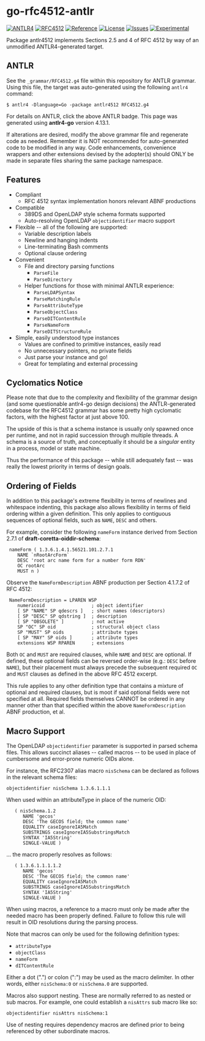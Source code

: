 # go-rfc4512-antlr

[![ANTLR4](https://img.shields.io/badge/antlr-blue?label=%E2%92%B6&labelColor=gray&color=magenta&cacheSeconds=86400)](https://www.antlr.org/) [![RFC4512](https://img.shields.io/badge/RFC-4512-blue)](https://datatracker.ietf.org/doc/html/rfc4512) [![Reference](https://pkg.go.dev/badge/github.com/JesseCoretta/go-rfc4512-antlr.svg)](https://pkg.go.dev/github.com/JesseCoretta/go-rfc4512-antlr) [![License](https://img.shields.io/badge/license-MIT-brightgreen.svg?style=flat)](https://github.com/JesseCoretta/go-rfc4512-antlr/blob/main/LICENSE) [![Issues](https://img.shields.io/badge/contributions-welcome-brightgreen.svg?style=flat)](https://github.com/JesseCoretta/go-rfc4512-antlr/issues) [![Experimental](https://img.shields.io/badge/experimental-blue?logoColor=blue&label=%F0%9F%A7%AA%20%F0%9F%94%AC&labelColor=blue&color=gray)](https://github.com/JesseCoretta/JesseCoretta/blob/main/EXPERIMENTAL.md)

Package antlr4512 implements Sections 2.5 and 4 of RFC 4512 by way of an unmodified ANTLR4-generated target.

## ANTLR

See the `_grammar/RFC4512.g4` file within this repository for ANTLR grammar. Using this file, the target was auto-generated using the following `antlr4` command:

```
$ antlr4 -Dlanguage=Go -package antlr4512 RFC4512.g4
```

For details on ANTLR, click the above ANTLR badge. This page was generated using **antlr4-go** version 4.13.1.

If alterations are desired, modify the above grammar file and regenerate code as needed. Remember it is NOT recommended for auto-generated code to be modified in any way. Code enhancements, convenience wrappers and other extensions devised by the adopter(s) should ONLY be made in separate files sharing the same package namespace.

## Features

  - Compliant
    - RFC 4512 syntax implementation honors relevant ABNF productions
  - Compatible
    - 389DS and OpenLDAP style schema formats supported
    - Auto-resolving OpenLDAP `objectidentifier` macro support
  - Flexible -- all of the following are supported:
    - Variable description labels 
    - Newline and hanging indents 
    - Line-terminating Bash comments
    - Optional clause ordering
  - Convenient
    - File and directory parsing functions
      - `ParseFile`
      - `ParseDirectory`
    - Helper functions for those with minimal ANTLR experience:
      - `ParseLDAPSyntax`
      - `ParseMatchingRule`
      - `ParseAttributeType`
      - `ParseObjectClass`
      - `ParseDITContentRule`
      - `ParseNameForm`
      - `ParseDITStructureRule`
  - Simple, easily understood type instances
    - Values are confined to primitive instances, easily read
    - No unnecessary pointers, no private fields
    - Just parse your instance and go!
    - Great for templating and external processing

## Cyclomatics Notice

Please note that due to the complexity and flexibility of the grammar design (and some questionable antlr4-go design decisions) the ANTLR-generated codebase for the RFC4512 grammar has some pretty high cyclomatic factors, with the highest factor at just above 100.

The upside of this is that a schema instance is usually only spawned once per runtime, and not in rapid succession through multiple threads. A schema is a source of truth, and conceptually it should be a _singular_ entity in a process, model or state machine.

Thus the performance of this package -- while still adequately fast -- was really the lowest priority in terms of design goals.

## Ordering of Fields

In addition to this package's extreme flexibility in terms of newlines and whitespace indenting, this package also allows flexibility in terms of field ordering within a given definition. This only applies to contiguous sequences of optional fields, such as `NAME`, `DESC` and others.

For example, consider the following `nameForm` instance derived from Section 2.7.1 of **draft-coretta-oiddir-schema**:

```
 nameForm ( 1.3.6.1.4.1.56521.101.2.7.1
	NAME `nRootArcForm`
	DESC 'root arc name form for a number form RDN'
	OC rootArc
	MUST n )
```

Observe the `NameFormDescription` ABNF production per Section 4.1.7.2 of RFC 4512:

```
 NameFormDescription = LPAREN WSP
	numericoid                 ; object identifier
	[ SP "NAME" SP qdescrs ]   ; short names (descriptors)
	[ SP "DESC" SP qdstring ]  ; description
	[ SP "OBSOLETE" ]          ; not active
	SP "OC" SP oid             ; structural object class
	SP "MUST" SP oids          ; attribute types
	[ SP "MAY" SP oids ]       ; attribute types
	extensions WSP RPAREN      ; extensions
```

Both `OC` and `MUST` are required clauses, while `NAME` and `DESC` are optional. If defined, these optional fields can be reversed order-wise (e.g.: `DESC` before `NAME`), but their placement must always precede the subsequent required `OC` and `MUST` clauses as defined in the above RFC 4512 excerpt.

This rule applies to any other definition type that contains a mixture of optional and required clauses, but is moot if said optional fields were not specified at all.  Required fields themselves CANNOT be ordered in any manner other than that specified within the above `NameFormDescription` ABNF production, et al.

## Macro Support

The OpenLDAP `objectidentifier` parameter is supported in parsed schema files.  This allows succinct aliases -- called macros -- to be used in place of cumbersome and error-prone numeric OIDs alone.

For instance, the RFC2307 alias macro `nisSchema` can be declared as follows in the relevant schema files:

```
objectidentifier nisSchema 1.3.6.1.1.1
```

When used within an attributeType in place of the numeric OID:

```
   ( nisSchema.1.2
      NAME 'gecos'
      DESC 'The GECOS field; the common name'
      EQUALITY caseIgnoreIA5Match
      SUBSTRINGS caseIgnoreIA5SubstringsMatch
      SYNTAX 'IA5String'
      SINGLE-VALUE )
```

... the macro properly resolves as follows:

```
   ( 1.3.6.1.1.1.1.2
      NAME 'gecos'
      DESC 'The GECOS field; the common name'
      EQUALITY caseIgnoreIA5Match
      SUBSTRINGS caseIgnoreIA5SubstringsMatch
      SYNTAX 'IA5String'
      SINGLE-VALUE )
```

When using macros, a reference to a macro must only be made after the needed macro has been properly defined. Failure to follow this rule will result in OID resolutions during the parsing process.

Note that macros can only be used for the following definition types:

  - `attributeType`
  - `objectClass`
  - `nameForm`
  - `dITContentRule`

Either a dot (".") or colon (":") may be used as the macro delimiter. In other words, either `nisSchema:0` or `nisSchema.0` are supported.

Macros also support nesting. These are normally referred to as nested or sub macros. For example, one could establish a `nisAttrs` sub macro like so:

```
objectidentifier nisAttrs nisSchema:1
```

Use of nesting requires dependency macros are defined prior to being referenced by other subordinate macros.
